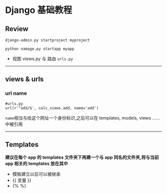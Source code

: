 # Django 基础教程

## Review

`django-admin.py startproject myproject`

`python namage.py startapp myapp`

* 视图 views.py 与 路由 `urls.py`

***

## views & urls

### url name

```
#urls.py
url(r'^add/$', calc_views.add, name='add')

```
`name`相当与给这个网址一个身份标识,之后可以在 templates, models, views ……中被引用

***

## Templates

**建议在每个 app 的 templates 文件夹下再建一个与 app 同名的文件夹,将与当前 app 相关的 templates 放在其中**

* 模板建立以后可以被继承
*  {{ 变量 }}
*  {% %}

